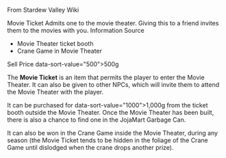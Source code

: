 From Stardew Valley Wiki

Movie Ticket Admits one to the movie theater. Giving this to a friend invites them to the movies with you. Information Source

- Movie Theater ticket booth
- Crane Game in Movie Theater

Sell Price data-sort-value="500"&gt;500g

The **Movie Ticket** is an item that permits the player to enter the Movie Theater. It can also be given to other NPCs, which will invite them to attend the Movie Theater with the player.

It can be purchased for data-sort-value="1000"&gt;1,000g from the ticket booth outside the Movie Theater. Once the Movie Theater has been built, there is also a chance to find one in the JojaMart Garbage Can.

It can also be won in the Crane Game inside the Movie Theater, during any season (the Movie Ticket tends to be hidden in the foliage of the Crane Game until dislodged when the crane drops another prize).